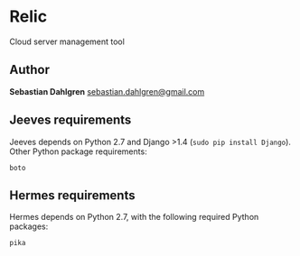 Relic
=====

Cloud server management tool

Author
------
**Sebastian Dahlgren** <sebastian.dahlgren@gmail.com>

Jeeves requirements
-------------------

Jeeves depends on Python 2.7 and Django >1.4 (`sudo pip install Django`). Other Python package requirements:

	boto    

Hermes requirements
-------------------

Hermes depends on Python 2.7, with the following required Python packages:

	pika
